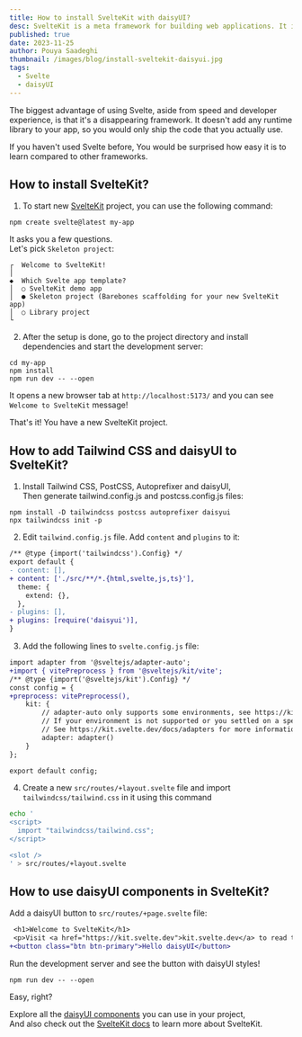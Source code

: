 ```yaml
---
title: How to install SvelteKit with daisyUI?
desc: SvelteKit is a meta framework for building web applications. It is based on Svelte, a compiler that turns your Svelte components into fast and efficient JavaScript.
published: true
date: 2023-11-25
author: Pouya Saadeghi
thumbnail: /images/blog/install-sveltekit-daisyui.jpg
tags:
  - Svelte
  - daisyUI
---
```


The biggest advantage of using Svelte, aside from speed and developer experience, is that it's a disappearing framework. It doesn't add any runtime library to your app, so you would only ship the code that you actually use.

If you haven't used Svelte before, You would be surprised how easy it is to learn compared to other frameworks.

## How to install SvelteKit?

1. To start new [SvelteKit](https://kit.svelte.dev/) project, you can use the following command:

```
npm create svelte@latest my-app
```

It asks you a few questions.  
Let's pick `Skeleton project`:

```
┌  Welcome to SvelteKit!
│
◆  Which Svelte app template?
│  ○ SvelteKit demo app
│  ● Skeleton project (Barebones scaffolding for your new SvelteKit app)
│  ○ Library project
└
```

2. After the setup is done, go to the project directory and install dependencies and start the development server:

```
cd my-app
npm install
npm run dev -- --open
```

It opens a new browser tab at `http://localhost:5173/` and you can see `Welcome to SvelteKit` message!

That's it! You have a new SvelteKit project.

## How to add Tailwind CSS and daisyUI to SvelteKit?

1. Install Tailwind CSS, PostCSS, Autoprefixer and daisyUI,  
   Then generate tailwind.config.js and postcss.config.js files:

```
npm install -D tailwindcss postcss autoprefixer daisyui
npx tailwindcss init -p
```

2. Edit `tailwind.config.js` file. Add `content` and `plugins` to it:

```diff
/** @type {import('tailwindcss').Config} */
export default {
- content: [],
+ content: ['./src/**/*.{html,svelte,js,ts}'],
  theme: {
    extend: {},
  },
- plugins: [],
+ plugins: [require('daisyui')],
}
```

3. Add the following lines to `svelte.config.js` file:

```diff
import adapter from '@sveltejs/adapter-auto';
+import { vitePreprocess } from '@sveltejs/kit/vite';
/** @type {import('@sveltejs/kit').Config} */
const config = {
+preprocess: vitePreprocess(),
	kit: {
		// adapter-auto only supports some environments, see https://kit.svelte.dev/docs/adapter-auto for a list.
		// If your environment is not supported or you settled on a specific environment, switch out the adapter.
		// See https://kit.svelte.dev/docs/adapters for more information about adapters.
		adapter: adapter()
	}
};

export default config;
```

4. Create a new `src/routes/+layout.svelte` file and import `tailwindcss/tailwind.css` in it using this command

```sh
echo '
<script>
  import "tailwindcss/tailwind.css";
</script>

<slot />
' > src/routes/+layout.svelte
```

## How to use daisyUI components in SvelteKit?

Add a daisyUI button to `src/routes/+page.svelte` file:

```diff
 <h1>Welcome to SvelteKit</h1>
 <p>Visit <a href="https://kit.svelte.dev">kit.svelte.dev</a> to read the documentation</p>
+<button class="btn btn-primary">Hello daisyUI</button>
```

Run the development server and see the button with daisyUI styles!

```
npm run dev -- --open
```

Easy, right?

Explore all the [daisyUI components](https://daisyui.com/components/) you can use in your project,  
And also check out the [SvelteKit docs](https://kit.svelte.dev/) to learn more about SvelteKit.
